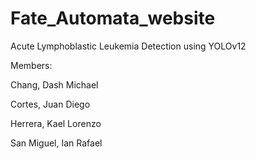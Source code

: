 # Fate_Automata_website
Acute Lymphoblastic Leukemia Detection using YOLOv12




Members:

Chang, Dash Michael

Cortes, Juan Diego 

Herrera, Kael Lorenzo 

San Miguel, Ian Rafael




